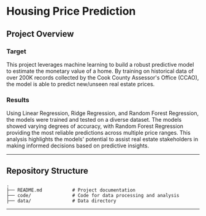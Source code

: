 # Housing Price Prediction

## Project Overview

### Target

This project leverages machine learning to build a robust predictive model to estimate the monetary value of a home. By training on historical data of over 200K records collected by the Cook County Assessor's Office (CCAO), the model is able to predict new/unseen real estate prices. 

### Results

Using Linear Regression, Ridge Regression, and Random Forest Regression, the models were trained and tested on a diverse dataset. The models showed varying degrees of accuracy, with Random Forest Regression providing the most reliable predictions across multiple price ranges. This analysis highlights the models' potential to assist real estate stakeholders in making informed decisions based on predictive insights. 

---

## Repository Structure

```
.
├── README.md           # Project documentation
├── code/               # Code for data processing and analysis
├── data/               # Data directory 
```

---
